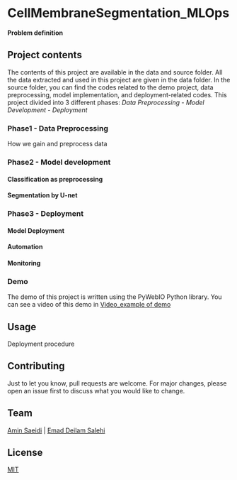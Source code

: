 # CellMembraneSegmentation_MLOps

**Problem definition**

## Project contents
The contents of this project are available in the data and source folder. All the data extracted and used in this project are given in the data folder. In the source folder, you can find the codes related to the demo project, data preprocessing, model implementation, and deployment-related codes. This project divided into 3 different phases: *Data Preprocessing* - *Model Development* - *Deployment*

### Phase1 - Data Preprocessing
How we gain and preprocess data

### Phase2 - Model development

#### Classification as preprocessing

#### Segmentation by U-net

### Phase3 - Deployment

#### Model Deployment
#### Automation
#### Monitoring

### Demo
The demo of this project is written using the PyWebIO Python library. You can see a video of this demo in [Video_example of demo]()

## Usage
Deployment procedure

## Contributing
Just to let you know, pull requests are welcome. For major changes, please open an issue first
to discuss what you would like to change.

## Team
[Amin Saeidi](https://github.com/Amin-Saeidi) | [Emad Deilam Salehi](https://github.com/Emad-Salehi)
## License
[MIT](https://choosealicense.com/licenses/mit/)
